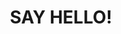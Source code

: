 ---
title : "SAY HELLO!"
bg_image: "images/slider/Alderney74.jpg"
form_action: "https://formspree.io/f/xdkawjze" # works with https://formspree
name: "Name"
email: "Email"
message: "Message"
submit: "Send"

# custom style
custom_class: "" 
custom_attributes: "" 
custom_css: ""
---